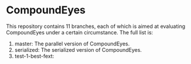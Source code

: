# CompoundEyes

This repository contains 11 branches, each of which is aimed at evaluating CompoundEyes under a certain circumstance. The full list is:

1. master: The parallel version of CompoundEyes.
2. serialized: The serialized version of CompoundEyes.
3. test-1-best-fext:
